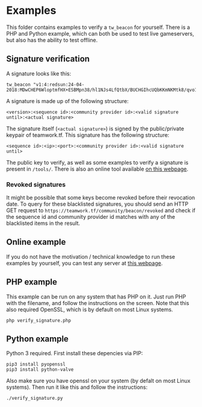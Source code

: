 # Examples

This folder contains examples to verify a `tw_beacon` for yourself. There is a PHP and Python example, which can both be used to test live gameservers, but also has the ability to test offline.

## Signature verification

A signature looks like this:
```
tw_beacon "v1:4:redsun:24-04-2018:MDwCHEP6WloptmfHX+ESBMpn38/hl1NJs4LfQtbX/BUCHGIhcUQbKKmNKMtk8/qvo1jPNpiEtwWbE9JZYA4="
```

A signature is made up of the following structure:

```
<version>:<sequence id>:<community provider id>:<valid signature until>:<actual signature>
```

The signature itself (`<actual signature>`) is signed by the public/private keypair of teamwork.tf. This signature has the following structure:

```
<sequence id>:<ip>:<port>:<community provider id>:<valid signature until>
```

The public key to verify, as well as some examples to verify a signature is present in `/tools/`. There is also an online tool available [on this webpage](https://teamwork.tf/community/beacon/verify).

### Revoked signatures

It might be possible that some keys become revoked before their revocation date. To query for these blacklisted signatures, you should send an HTTP GET request to `https://teamwork.tf/community/beacon/revoked` and check if the sequence id and community provider id matches with any of the blacklisted items in the result.

## Online example

If you do not have the motivation / technical knowledge to run these examples by yourself, you can test any server at [this webpage](https://teamwork.tf/community/beacon/verify).


## PHP example

This example can be run on any system that has PHP on it. Just run PHP with the filename, and follow the instructions on the screen. Note that this also required OpenSSL, which is by default on most Linux systems.

```
php verify_signature.php
```

## Python example

Python 3 required. First install these depencies via PIP:

```
pip3 install pyopenssl
pip3 install python-valve
```

Also make sure you have openssl on your system (by defalt on most Linux systems). Then run it like this and follow the instructions:

```
./verify_signature.py
```
